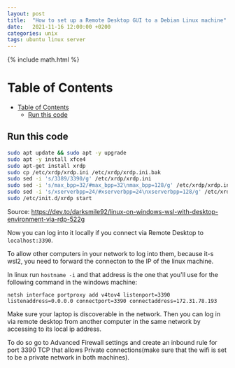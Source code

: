 ```yaml
---
layout: post
title:  "How to set up a Remote Desktop GUI to a Debian Linux machine"
date:   2021-11-16 12:00:00 +0200
categories: unix
tags: ubuntu linux server
---
```

{% include math.html %}
<!--more-->

# Table of Contents
- [Table of Contents](#table-of-contents)
  - [Run this code](#run-this-code)

## Run this code

```bash
sudo apt update && sudo apt -y upgrade
sudo apt -y install xfce4
sudo apt-get install xrdp
sudo cp /etc/xrdp/xrdp.ini /etc/xrdp/xrdp.ini.bak
sudo sed -i 's/3389/3390/g' /etc/xrdp/xrdp.ini
sudo sed -i 's/max_bpp=32/#max_bpp=32\nmax_bpp=128/g' /etc/xrdp/xrdp.ini
sudo sed -i 's/xserverbpp=24/#xserverbpp=24\nxserverbpp=128/g' /etc/xrdp/xrdp.ini
sudo /etc/init.d/xrdp start
```
Source: https://dev.to/darksmile92/linux-on-windows-wsl-with-desktop-environment-via-rdp-522g

Now you can log into it locally if you connect via Remote Desktop to `localhost:3390`.

To allow other computers in your network to log into them, because it-s wsl2, you need to forward the connecton to the IP of the linux machine.

In linux run `hostname -i` and that address is the one that you'll use for the following command in the windows machine:

```shell
netsh interface portproxy add v4tov4 listenport=3390 listenaddress=0.0.0.0 connectport=3390 connectaddress=172.31.78.193
```

Make sure your laptop is discoverable in the network. Then you can log in via remote desktop from another computer in the same network by accessing to its local ip address.

To do so go to Advanced Firewall settings and create an inbound rule for port 3390 TCP that allows Private connections(make sure that the wifi is set to be a private network in both machines).
